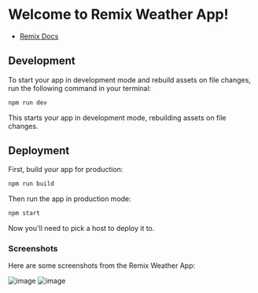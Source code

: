 # Welcome to Remix Weather App!

- [Remix Docs](https://remix.run/docs)

## Development

To start your app in development mode and rebuild assets on file changes, run the following command in your terminal:

```sh
npm run dev
```

This starts your app in development mode, rebuilding assets on file changes.

## Deployment

First, build your app for production:

```sh
npm run build
```

Then run the app in production mode:

```sh
npm start
```

Now you'll need to pick a host to deploy it to.

### Screenshots

Here are some screenshots from the Remix Weather App:


![image](https://github.com/xEliptik/weather-app/assets/104977348/20a7022e-5ab3-4752-b776-778e44f5a7ad)
![image](https://github.com/xEliptik/weather-app/assets/104977348/0cd2a126-57bb-47f8-a775-9cad201d50ae)

